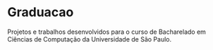 # Graduacao
Projetos e trabalhos desenvolvidos para o curso de Bacharelado em Ciências de Computação da Universidade de São Paulo.
